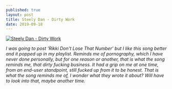 ```yaml
---
published: true
layout: post
title: Steely Dan - Dirty Work
date: 2019-09-18
---
```

[![Steely Dan - Dirty Work](http://img.youtube.com/vi/QrE_cDvcgJg/0.jpg)](http://www.youtube.com/watch?v=QrE_cDvcgJg "Steely Dan - Dirty Work")

*I was going to post 'Rikki Don't Lose That Number' but I like this song better and it popped up in my playlist.  Reminds me of pornography, which I have never done personally, but for one reason or another, that is what the song reminds me, that dirty fucking business.  It had a grip on me at one time, from an end-user standpoint, still fucked up from it to be honest.  That is what the song reminds me of, I wonder what they wrote it about?  Will have to look into that, maybe another time.*  

